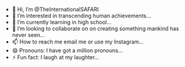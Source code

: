 - 👋 Hi, I’m @TheInternationalSAFARI
- 👀 I’m interested in transcending human achievements...
- 🌱 I’m currently learning in high school...
- 💞️ I’m looking to collaborate on on creating something mankind has never seen...
- 📫 How to reach me email me or use my Instagram...
- 😄 Pronouns: I have got a million pronouns...
- ⚡ Fun fact: I  laugh at my laughter...

<!---
TheInternationalSAFARI/TheInternationalSAFARI is a ✨ special ✨ repository because its `README.md` (this file) appears on your GitHub profile.
You can click the Preview link to take a look at your changes.
--->
